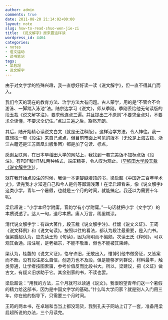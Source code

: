 ```yaml
---
author: admin
comments: true
date: 2011-08-20 21:14:02+00:00
layout: note
slug: how-to-read-shuo-wen-jie-zi
title: 《说文解字》原来要这样读
wordpress_id: 4464
categories:
- notes
- 语文运动
- 读书笔记
tags:
- 梁启超
- 说文解字
---
```


由于对文字学的特殊兴趣，我一直想好好读一读《说文解字》，但一直不得其门而入。

我们今天的现在的教育方法、治学方法大有问题。古人蒙学，用的是“不管会不会游泳、一脚踹入泳池”法。陆宗达学习《说文》，师从季刚。季刚丢给他无句读版的段玉裁《说文解字注》，要求他连点三遍。并且提出三不原则“不要求全点对，不要求全读懂，不要求全记住。”点过三遍之后，豁然开朗。

其后，陆开始精心读说文白文（就是无注释版）。这样治学方法，令人神往。我一直想找一套《段注》来自己点点，但目前市面上可见的版本（无论是上海古籍、浙江古籍还是江苏凤凰出版集团）都是加了句读、标点。

感谢互联网，在日本早稻田大学的网站上，我找到一套完美版不加标点版《段注》，有PDF和HTML两种格式，端庄精美，令人叹为观止。（[早稻田大学段玉裁《说文解字注》](http://www.wul.waseda.ac.jp/kotenseki/html/ho04/ho04_00026_0001/index.html)）。

就在我开始点段注的时候，我读一本更醍醐灌顶的书，梁启超《中国近三百年学术史》。读完我才才知道自己和今人是何等鄙漏浅薄！在梁启超看来，像《说文解字》这类小学，青年一个暑假，也就是三个月的时间，就能搞定。我还以为需要十年呢。

梁启超说：“小学本经学附庸，音韵学有小学附庸。”一句话就把小学（文字学）的本质说透了。达人一句，道尽本质。庸人万言，稀里糊涂。

清代说文解字学：有四大著作，段玉裁《说文解字注》、桂馥《说文义证》、王筠《说文释例》和《说文句读》。按照以往的看法，都认为段注最重要，是入门书。但梁启超认为，应先读王筠《句读》，因为简明而不偏颇。次读王氏《释例》，可以观其会通。段注呢，是老祖宗，不能不敬重，但也不能被其束缚。

梁认为，桂馥的《说文义证》，恪守许旧，无敢出入，惟博引他书做旁证，又皆案而不断。没有段注那么自信，创造力也不及段，但是能够罗列群说，材料最丰，触类旁通，让学者按图索骥，参考价值反而比段书大。所以，梁建议，把《义证》做古文，有疑义旧求助于它。其余别家的书，不读也罢。

梁启超说：“用我的方法，三个月就可以读通《说文》。我很盼望青年们送一个暑假的精力给这部书，因为是中国文字学的基础。”什么叫大学问家？就是别人入门用三年，你在他的指导下，只需要三个月时间。

王筠的两本书，在卓越和当当上都没现货，我到孔夫子网站上订了一套，准备用梁启超所说的办法，三个月读完。
